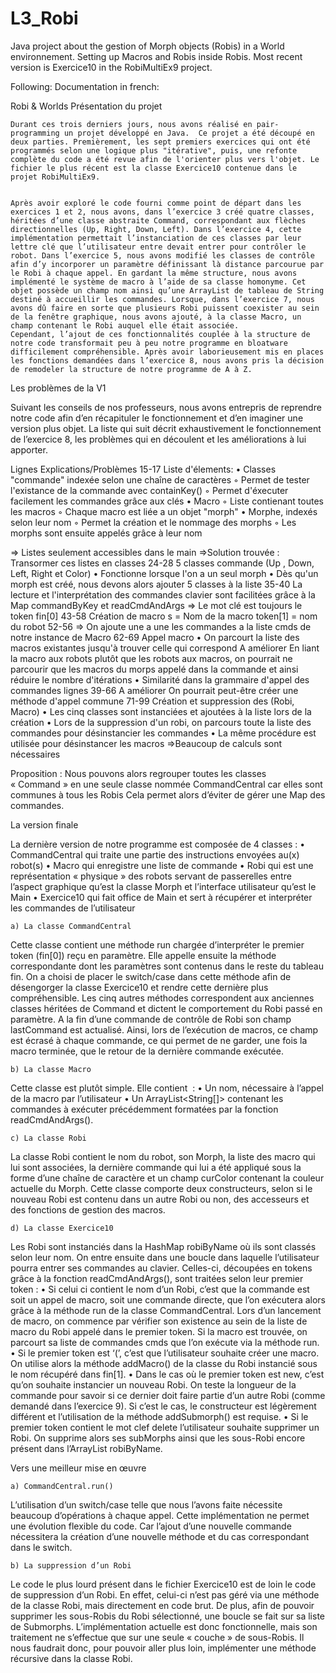 # L3_Robi
Java project about the gestion of Morph objects (Robis) in a World environnement. Setting up Macros and Robis inside Robis.
Most recent version is Exercice10 in the RobiMultiEx9 project.

Following: Documentation in french:


Robi & Worlds
Présentation du projet

	Durant ces trois derniers jours, nous avons réalisé en pair-programming un projet développé en Java.  Ce projet a été découpé en deux parties. Premièrement, les sept premiers exercices qui ont été programmés selon une logique plus "itérative", puis, une refonte complète du code a été revue afin de l'orienter plus vers l'objet. Le fichier le plus récent est la classe Exercice10 contenue dans le projet RobiMultiEx9.


	Après avoir exploré le code fourni comme point de départ dans les exercices 1 et 2, nous avons, dans l’exercice 3 créé quatre classes, héritées d’une classe abstraite Command, correspondant aux flèches directionnelles (Up, Right, Down, Left). Dans l’exercice 4, cette implémentation permettait l’instanciation de ces classes par leur lettre clé que l’utilisateur entre devait entrer pour contrôler le robot. Dans l’exercice 5, nous avons modifié les classes de contrôle afin d’y incorporer un paramètre définissant là distance parcourue par le Robi à chaque appel. En gardant la même structure, nous avons implémenté le système de macro à l’aide de sa classe homonyme. Cet objet possède un champ nom ainsi qu’une ArrayList de tableau de String destiné à accueillir les commandes. Lorsque, dans l’exercice 7, nous avons dû faire en sorte que plusieurs Robi puissent coexister au sein de la fenêtre graphique, nous avons ajouté, à la classe Macro, un champ contenant le Robi auquel elle était associée.
	Cependant, l’ajout de ces fonctionnalités couplée à la structure de notre code transformait peu à peu notre programme en bloatware difficilement compréhensible. Après avoir laborieusement mis en places les fonctions demandées dans l’exercice 8, nous avons pris la décision de remodeler la structure de notre programme de A à Z.

Les problèmes de la V1

Suivant les conseils de nos professeurs, nous avons entrepris de reprendre notre code afin d’en récapituler le fonctionnement et d’en imaginer une version plus objet. La liste qui suit décrit exhaustivement le fonctionnement de l’exercice 8, les problèmes qui en découlent et les améliorations à lui apporter.

Lignes
Explications/Problèmes
15-17
Liste d'élements:
    • Classes "commande" indexée selon une chaîne de caractères
        ◦ Permet de tester l'existance de la commande avec containKey()
        ◦ Permet d'éxecuter facilement les commandes grâce aux clés
    • Macro
        ◦ Liste contienant toutes les macros
        ◦ Chaque macro est liée a un objet "morph"
    • Morphe, indexés selon leur nom
        ◦ Permet la création et le nommage des morphs
        ◦ Les morphs sont ensuite appelés grâce à leur nom

=> Listes seulement accessibles dans le main
=>Solution trouvée : Transormer ces listes en classes
24-28
5 classes commande (Up , Down, Left, Right et Color)
    • Fonctionne lorsque l'on a un seul morph
    • Dès qu'un morph est créé, nous devons alors ajouter 5 classes à la liste
35-40
La lecture et l'interprétation des commandes clavier sont facilitées grâce à la Map commandByKey et readCmdAndArgs
=> Le mot clé est toujours le token fin[0]
43-58
Création de macro
s = Nom de la macro
token[1] = nom du robot
52-56
 => On ajoute une a une les commandes a la liste cmds de notre instance de Macro
62-69
Appel macro
    • On parcourt la liste des macros existantes jusqu'à trouver celle qui correspond 
      A améliorer
      En liant la macro aux robots plutôt que les robots aux macros, on pourrait ne parcourir que les macros du morps appelé dans la commande et ainsi réduire le nombre d'itérations
    • Similarité dans la grammaire d'appel des commandes lignes 39-66
      A améliorer
      On pourrait peut-être créer une méthode d'appel commune
71-99
Création et suppression des (Robi, Macro)
    • Les cinq classes sont instanciées et ajoutées à la liste lors de la création
    • Lors de la suppression d'un robi, on parcours toute la liste des commandes pour désinstancier les commandes
    • La même procédure est utilisée pour désinstancer les macros
      =>Beaucoup de calculs sont nécessaires


Proposition : Nous pouvons alors regrouper toutes les classes « Command » en une seule classe nommée CommandCentral car elles sont communes à tous les Robis Cela permet alors d’éviter de gérer une Map des commandes.


La version finale

La dernière version de notre programme est composée de 4 classes :
    • CommandCentral qui traite une partie des instructions envoyées au(x) robot(s)
    • Macro qui enregistre une liste de commande
    • Robi qui est une représentation « physique » des robots servant de passerelles entre l’aspect graphique qu’est la classe Morph et l’interface utilisateur qu’est le Main
    • Exercice10  qui fait office de Main et sert à récupérer et interpréter les commandes de l’utilisateur


	a) La classe CommandCentral
Cette classe contient une méthode run chargée d’interpréter le premier token (fin[0]) reçu en paramètre. Elle appelle ensuite la méthode correspondante dont les paramètres sont contenus dans le reste du tableau fin. On a choisi de placer le switch/case dans cette méthode afin de désengorger la classe Exercice10 et rendre cette dernière plus compréhensible.
Les cinq autres méthodes correspondent aux anciennes classes héritées de Command et dictent le comportement du Robi passé en paramètre.
A la fin d’une commande de contrôle de Robi son champ lastCommand est actualisé. Ainsi, lors de l’exécution de macros, ce champ est écrasé à chaque commande, ce qui permet de ne garder, une fois la macro terminée, que le retour de la dernière commande exécutée.

	b) La classe Macro
Cette classe est plutôt simple. Elle contient  : 
    • Un nom, nécessaire à l’appel de la macro par l’utilisateur
    • Un ArrayList<String[]> contenant les commandes à exécuter précédemment formatées par la fonction readCmdAndArgs().

	c) La classe Robi
La classe Robi contient le nom du robot, son Morph, la liste des macro qui lui sont associées, la dernière commande qui lui a été appliqué sous la forme d’une chaîne de caractère et un champ curColor contenant la couleur actuelle du Morph.
Cette classe comporte deux constructeurs, selon si le nouveau Robi est contenu dans un autre Robi ou non, des accesseurs et des fonctions de gestion des macros.

	d) La classe Exercice10
Les Robi sont instanciés dans la HashMap robiByName où ils sont classés selon leur nom. On entre ensuite dans une boucle dans laquelle l’utilisateur pourra entrer ses commandes au clavier. Celles-ci, découpées en tokens grâce à la fonction readCmdAndArgs(), sont traitées selon leur premier token :
    • Si celui ci contient le nom d’un Robi, c’est que la commande est soit un appel de macro, soit une commande directe, que l’on exécutera alors grâce à la méthode run de la classe CommandCentral. Lors d’un lancement de macro, on commence par vérifier son existence au sein de la liste de macro du Robi appelé dans le premier token. Si la macro est trouvée, on parcourt sa liste de commandes cmds que l’on exécute via la méthode run.
    • Si le premier token est ‘(’, c’est que l’utilisateur souhaite créer une macro. On utilise alors la méthode addMacro() de la classe du Robi instancié sous le nom récupéré dans fin[1].
    • Dans le cas où le premier token est new, c’est qu’on souhaite instancier un nouveau Robi. On teste la longueur de la commande pour savoir si ce dernier doit faire partie d’un autre Robi (comme demandé dans l’exercice 9). Si c’est le cas, le constructeur est légèrement différent et l’utilisation de la méthode addSubmorph() est requise.
    • Si le premier token contient le mot clef delete l’utilisateur souhaite supprimer un Robi. On supprime alors ses subMorphs ainsi que les sous-Robi encore présent dans l’ArrayList robiByName.


Vers une meilleur mise en œuvre

	a) CommandCentral.run()
L’utilisation d’un switch/case telle que nous l’avons faite nécessite beaucoup d’opérations à chaque appel. Cette implémentation ne permet une évolution flexible du code. Car l’ajout d’une nouvelle commande nécessitera la création d’une nouvelle méthode et du cas correspondant dans le switch.

	b) La suppression d’un Robi
Le code le plus lourd présent dans le fichier Exercice10 est de loin le code de suppression d’un Robi. En effet, celui-ci n’est pas géré via une méthode de la classe Robi, mais directement en code brut. De plus, afin de pouvoir supprimer les sous-Robis du Robi sélectionné, une boucle se fait sur sa liste de Submorphs. L’implémentation actuelle est donc fonctionnelle, mais son traitement ne s’effectue que sur une seule « couche » de sous-Robis. Il nous faudrait donc, pour pouvoir aller plus loin, implémenter une méthode récursive dans la classe Robi.

